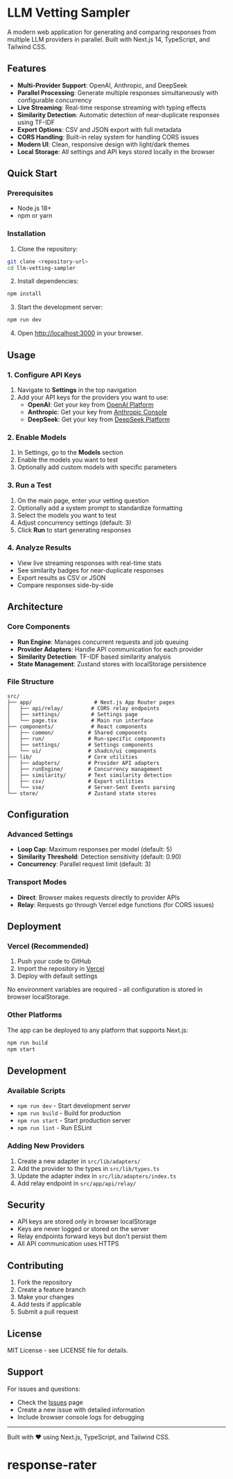 # LLM Vetting Sampler

A modern web application for generating and comparing responses from multiple LLM providers in parallel. Built with Next.js 14, TypeScript, and Tailwind CSS.

## Features

- **Multi-Provider Support**: OpenAI, Anthropic, and DeepSeek
- **Parallel Processing**: Generate multiple responses simultaneously with configurable concurrency
- **Live Streaming**: Real-time response streaming with typing effects
- **Similarity Detection**: Automatic detection of near-duplicate responses using TF-IDF
- **Export Options**: CSV and JSON export with full metadata
- **CORS Handling**: Built-in relay system for handling CORS issues
- **Modern UI**: Clean, responsive design with light/dark themes
- **Local Storage**: All settings and API keys stored locally in the browser

## Quick Start

### Prerequisites

- Node.js 18+
- npm or yarn

### Installation

1. Clone the repository:

```bash
git clone <repository-url>
cd llm-vetting-sampler
```

2. Install dependencies:

```bash
npm install
```

3. Start the development server:

```bash
npm run dev
```

4. Open [http://localhost:3000](http://localhost:3000) in your browser.

## Usage

### 1. Configure API Keys

1. Navigate to **Settings** in the top navigation
2. Add your API keys for the providers you want to use:
   - **OpenAI**: Get your key from [OpenAI Platform](https://platform.openai.com/api-keys)
   - **Anthropic**: Get your key from [Anthropic Console](https://console.anthropic.com/)
   - **DeepSeek**: Get your key from [DeepSeek Platform](https://platform.deepseek.com/)

### 2. Enable Models

1. In Settings, go to the **Models** section
2. Enable the models you want to test
3. Optionally add custom models with specific parameters

### 3. Run a Test

1. On the main page, enter your vetting question
2. Optionally add a system prompt to standardize formatting
3. Select the models you want to test
4. Adjust concurrency settings (default: 3)
5. Click **Run** to start generating responses

### 4. Analyze Results

- View live streaming responses with real-time stats
- See similarity badges for near-duplicate responses
- Export results as CSV or JSON
- Compare responses side-by-side

## Architecture

### Core Components

- **Run Engine**: Manages concurrent requests and job queuing
- **Provider Adapters**: Handle API communication for each provider
- **Similarity Detection**: TF-IDF based similarity analysis
- **State Management**: Zustand stores with localStorage persistence

### File Structure

```
src/
├── app/                    # Next.js App Router pages
│   ├── api/relay/         # CORS relay endpoints
│   ├── settings/          # Settings page
│   └── page.tsx           # Main run interface
├── components/            # React components
│   ├── common/           # Shared components
│   ├── run/              # Run-specific components
│   ├── settings/         # Settings components
│   └── ui/               # shadcn/ui components
├── lib/                  # Core utilities
│   ├── adapters/         # Provider API adapters
│   ├── runEngine/        # Concurrency management
│   ├── similarity/       # Text similarity detection
│   ├── csv/              # Export utilities
│   └── sse/              # Server-Sent Events parsing
└── store/                # Zustand state stores
```

## Configuration

### Advanced Settings

- **Loop Cap**: Maximum responses per model (default: 5)
- **Similarity Threshold**: Detection sensitivity (default: 0.90)
- **Concurrency**: Parallel request limit (default: 3)

### Transport Modes

- **Direct**: Browser makes requests directly to provider APIs
- **Relay**: Requests go through Vercel edge functions (for CORS issues)

## Deployment

### Vercel (Recommended)

1. Push your code to GitHub
2. Import the repository in [Vercel](https://vercel.com)
3. Deploy with default settings

No environment variables are required - all configuration is stored in browser localStorage.

### Other Platforms

The app can be deployed to any platform that supports Next.js:

```bash
npm run build
npm start
```

## Development

### Available Scripts

- `npm run dev` - Start development server
- `npm run build` - Build for production
- `npm run start` - Start production server
- `npm run lint` - Run ESLint

### Adding New Providers

1. Create a new adapter in `src/lib/adapters/`
2. Add the provider to the types in `src/lib/types.ts`
3. Update the adapter index in `src/lib/adapters/index.ts`
4. Add relay endpoint in `src/app/api/relay/`

## Security

- API keys are stored only in browser localStorage
- Keys are never logged or stored on the server
- Relay endpoints forward keys but don't persist them
- All API communication uses HTTPS

## Contributing

1. Fork the repository
2. Create a feature branch
3. Make your changes
4. Add tests if applicable
5. Submit a pull request

## License

MIT License - see LICENSE file for details.

## Support

For issues and questions:

- Check the [Issues](https://github.com/your-repo/issues) page
- Create a new issue with detailed information
- Include browser console logs for debugging

---

Built with ❤️ using Next.js, TypeScript, and Tailwind CSS.
# response-rater
